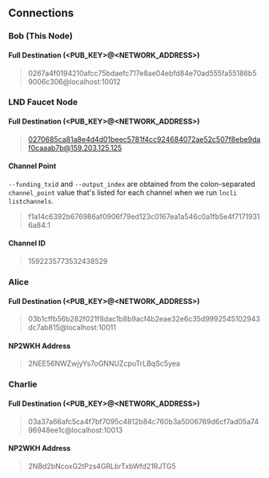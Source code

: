 ## Connections


### Bob (This Node)

#### Full Destination (<PUB_KEY>@<NETWORK_ADDRESS>)
> 0267a4f0194210afcc75bdaefc717e8ae04ebfd84e70ad555fa55186b59006c306@localhost:10012


### LND Faucet Node

#### Full Destination (<PUB_KEY>@<NETWORK_ADDRESS>)
> 0270685ca81a8e4d4d01beec5781f4cc924684072ae52c507f8ebe9daf0caaab7b@159.203.125.125

#### Channel Point

`--funding_txid` and `--output_index` are obtained from
the colon-separated `channel_point` value that's listed for
each channel when we run `lncli listchannels`.

> f1a14c6392b676986af0906f79ed123c0167ea1a546c0a1fb5e4f71719316a84:1

#### Channel ID
> 1592235773532438529


### Alice

#### Full Destination (<PUB_KEY>@<NETWORK_ADDRESS>)
> 03b1cffb56b282f021f8dac1b8b9acf4b2eae32e6c35d9992545102943dc7ab815@localhost:10011

#### NP2WKH Address
> 2NEE56NWZwjyYs7oGNNUZcpuTrLBqSc5yea



### Charlie

#### Full Destination (<PUB_KEY>@<NETWORK_ADDRESS>)
> 03a37a66afc5ca4f7bf7095c4812b84c760b3a5006769d6cf7ad05a7496948ee1c@localhost:10013

#### NP2WKH Address
> 2NBd2bNcoxG2tPzs4GRLbrTxbWfd21RJTG5


